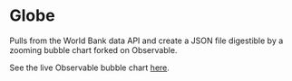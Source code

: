 # Globe

Pulls from the World Bank data API and create a JSON file digestible by a zooming bubble chart forked on Observable.

See the live Observable bubble chart [here](https://observablehq.com/@chaserobertson/zoomable-regional-population-bubbles).